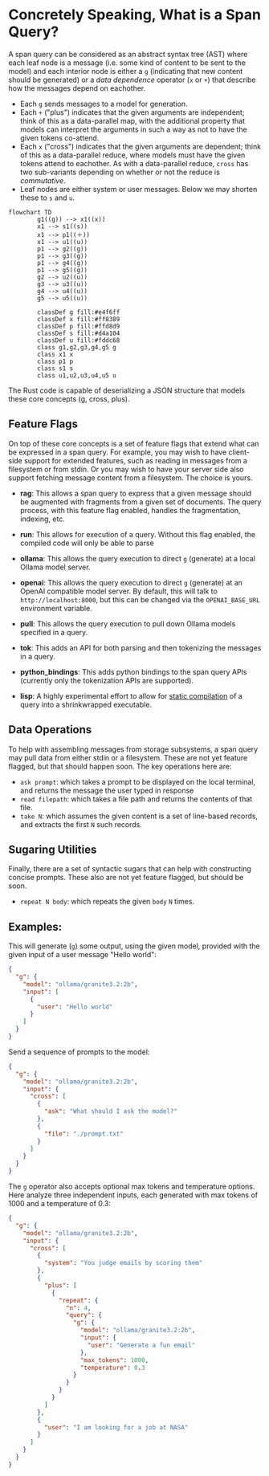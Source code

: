 # Concretely Speaking, What is a Span Query?

A span query can be considered as an abstract syntax tree (AST) where
each leaf node is a message (i.e. some kind of content to be sent to
the model) and each interior node is either a `g` (indicating that new
content should be generated) or a *data dependence* operator (`x` or
`+`) that describe how the messages depend on eachother.

- Each `g` sends messages to a model for generation.
- Each `+` ("plus") indicates that the given arguments are
independent; think of this as a data-parallel map, with the additional
property that models can interpret the arguments in such a way as not
to have the given tokens co-attend.
- Each `x` ("cross") indicates that the given arguments are dependent;
think of this as a data-parallel reduce, where models must have the
given tokens attend to eachother. As with a data-parallel reduce,
`cross` has two sub-variants depending on whether or not the reduce is
*commutative*.
- Leaf nodes are either system or user messages. Below we may shorten
  these to `s` and `u`.

```mermaid
flowchart TD
        g1((g)) --> x1((x))
        x1 --> s1((s))
        x1 --> p1((＋))
        x1 --> u1((u))
        p1 --> g2((g))
        p1 --> g3((g))
        p1 --> g4((g))
        p1 --> g5((g))
        g2 --> u2((u))
        g3 --> u3((u))
        g4 --> u4((u))
        g5 --> u5((u))

        classDef g fill:#e4f6ff
        classDef x fill:#ff8389
        classDef p fill:#ffd8d9
        classDef s fill:#d4a104
        classDef u fill:#fddc68
        class g1,g2,g3,g4,g5 g
        class x1 x
        class p1 p
        class s1 s
        class u1,u2,u3,u4,u5 u
```

The Rust code is capable of deserializing a JSON structure that models
these core concepts (g, cross, plus). 

## Feature Flags

On top of these core concepts is a set of feature flags that extend
what can be expressed in a span query. For example, you may wish to
have client-side support for extended features, such as reading in
messages from a filesystem or from stdin. Or you may wish to have your
server side also support fetching message content from a
filesystem. The choice is yours.

- **rag**: This allows a span query to express that a given message
  should be augmented with fragments from a given set of
  documents. The query process, with this feature flag enabled,
  handles the fragmentation, indexing, etc.
  
- **run**: This allows for execution of a query. Without this flag
  enabled, the compiled code will only be able to parse

- **ollama**: This allows the query execution to direct `g` (generate)
  at a local Ollama model server.
  
- **openai**: This allows the query execution to direct `g` (generate)
  at an OpenAI compatible model server. By default, this will talk to
  `http://localhost:8000`, but this can be changed via the
  `OPENAI_BASE_URL` environment variable.
  
- **pull**: This allows the query execution to pull down Ollama models
  specified in a query.
  
- **tok**: This adds an API for both parsing and then tokenizing the
  messages in a query.
  
- **python_bindings**: This adds python bindings to the span query
  APIs (currently only the tokenization APIs are supported).
  
- **lisp**: A highly experimental effort to allow for [static
  compilation](./lisp) of a query into a shrinkwrapped executable.

## Data Operations

To help with assembling messages from storage subsystems, a span query
may pull data from either stdin or a filesystem. These are not yet
feature flagged, but that should happen soon. The key operations here are:

- `ask prompt`: which takes a prompt to be displayed on the local
  terminal, and returns the message the user typed in response
- `read filepath`: which takes a file path and returns the contents of
  that file.
- `take N`: which assumes the given content is a set of line-based
  records, and extracts the first `N` such records.

## Sugaring Utilities

Finally, there are a set of syntactic sugars that can help with
constructing concise prompts. These also are not yet feature flagged,
but should be soon.

- `repeat N body`: which repeats the given `body` `N` times.

## Examples:

This will generate (`g`) some output, using the given model, provided
with the given input of a user message "Hello world":
```json
{
  "g": {
    "model": "ollama/granite3.2:2b",
    "input": [
      {
        "user": "Hello world"
      }
    ]
  }
}
```

Send a sequence of prompts to the model:
```json
{
  "g": {
    "model": "ollama/granite3.2:2b",
    "input": {
      "cross": [
        {
          "ask": "What should I ask the model?"
        },
        {
          "file": "./prompt.txt"
        }
      ]
    }
  }
}
```

The `g` operator also accepts optional max tokens and temperature
options. Here analyze three independent inputs, each generated with
max tokens of 1000 and a temperature of 0.3:
```json
{
  "g": {
    "model": "ollama/granite3.2:2b",
    "input": {
      "cross": [
        {
          "system": "You judge emails by scoring them"
        },
        {
          "plus": [
            {
              "repeat": {
                "n": 4,
                "query": {
                  "g": {
                    "model": "ollama/granite3.2:2b",
                    "input": {
                      "user": "Generate a fun email"
                    },
                    "max_tokens": 1000,
                    "temperature": 0.3
                  }
                }
              }
            }
          ]
        },
        {
          "user": "I am looking for a job at NASA"
        }
      ]
    }
  }
}
```
